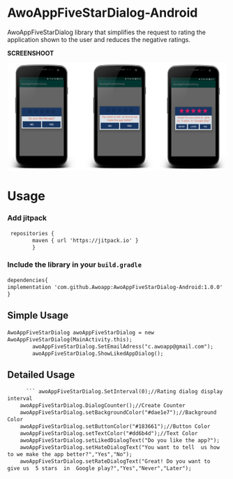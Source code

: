 # AwoAppFiveStarDialog-Android
AwoAppFiveStarDialog library that simplifies the request to rating the application shown to the user and reduces the negative ratings.

<b>SCREENSHOOT</b>

![Alt text](/ss.png?raw=true "Optional Title")

# Usage

### Add jitpack


```
 repositories {
        maven { url 'https://jitpack.io' }
        }
```


### Include the library in your ``build.gradle``
```
dependencies{
implementation 'com.github.Awoapp:AwoAppFiveStarDialog-Android:1.0.0'
}
```       

## Simple Usage
```  
AwoAppFiveStarDialog awoAppFiveStarDialog = new AwoAppFiveStarDialog(MainActivity.this);
        awoAppFiveStarDialog.SetEmailAdress("c.awoapp@gmail.com");
        awoAppFiveStarDialog.ShowLikedAppDialog();
```           
        
        
## Detailed Usage
          ``` awoAppFiveStarDialog.SetInterval(0);//Rating dialog display interval
        awoAppFiveStarDialog.DialogCounter();//Create Counter
        awoAppFiveStarDialog.setBackgroundColor("#dae1e7");//Background Color
        awoAppFiveStarDialog.setButtonColor("#183661");//Button Color
        awoAppFiveStarDialog.setTextColor("#dd6b4d");//Text Color
        awoAppFiveStarDialog.setLikedDialogText("Do you like the app?");
        awoAppFiveStarDialog.setHateDialogText("You want to tell  us how to we make the app better?","Yes","No");
        awoAppFiveStarDialog.setRateDialogText("Great! Do you want to  give us  5 stars  in  Google play?","Yes","Never","Later");
```


        
